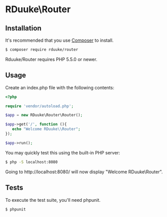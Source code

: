 # RDuuke\\Router

## Installation

It's recommended that you use [Composer](https://getcomposer.org/) to install.

```bash
$ composer require rduuke/router
```

Rduuke/Router requires PHP 5.5.0 or newer.

## Usage

Create an index.php file with the following contents:

```php
<?php

require 'vendor/autoload.php';

$app = new RDuuke\Router\Router();

$app->get('/', function (){
   echo "Welcome RDuuke\\Router";
});

$app->run();
```

You may quickly test this using the built-in PHP server:
```bash
$ php -S localhost:8080
```

Going to http://localhost:8080/ will now display "Welcome RDuuke\\Router".

## Tests

To execute the test suite, you'll need phpunit.

```bash
$ phpunit
```
